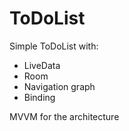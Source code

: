 # ToDoList
Simple ToDoList with:
- LiveData
- Room
- Navigation graph
- Binding

MVVM for the architecture
